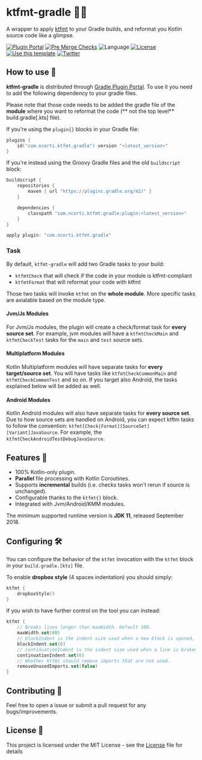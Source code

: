 # ktfmt-gradle 🧹🐘

A wrapper to apply [ktfmt](https://github.com/facebookincubator/ktfmt) to your Gradle builds, and reformat you Kotlin
source code like a glimpse.

[![Plugin Portal](https://img.shields.io/maven-metadata/v/https/plugins.gradle.org/m2/com/ncorti/ktfmt/gradle/com.ncorti.ktfmt.gradle.gradle.plugin/maven-metadata.xml.svg?label=Gradle%20Plugin%20Portal&colorB=brightgreen&logo=gradle)](https://plugins.gradle.org/plugin/com.ncorti.ktfmt.gradle) [![Pre Merge Checks](https://github.com/cortinico/ktfmt-gradle/workflows/Pre%20Merge%20Checks/badge.svg)](https://github.com/cortinico/ktfmt-gradle/actions?query=workflow%3A%22Pre+Merge+Checks%22) ![Language](https://img.shields.io/github/languages/top/cortinico/kotlin-android-template?color=blue&logo=kotlin) [![License](https://img.shields.io/github/license/cortinico/kotlin-android-template.svg)](LICENSE) [![Use this template](https://img.shields.io/badge/from-kotlin--gradle--plugin--template-brightgreen?logo=dropbox)](https://github.com/cortinico/kotlin-gradle-plugin-template/generate) [![Twitter](https://img.shields.io/badge/Twitter-@cortinico-blue.svg?style=flat&logo=twitter)](http://twitter.com/cortinico)

## How to use 👣

**ktfmt-gradle** is distributed through [Gradle Plugin Portal](https://plugins.gradle.org/). To use it you need to add
the following dependency to your gradle files.

Please note that those code needs to be added the gradle file of the **module** where you want to reformat the code (**
not the top level** build.gradle[.kts] file).

If you're using the `plugin{}` blocks in your Gradle file:

```kotlin
plugins {
    id("com.ncorti.ktfmt.gradle") version "<latest_version>"
}
```

If you're instead using the Groovy Gradle files and the old `buildscript` block:

```groovy
buildscript {
    repositories {
        maven { url "https://plugins.gradle.org/m2/" }
    }

    dependencies {
        classpath "com.ncorti.ktfmt.gradle:plugin:<latest_version>"
    }
}

apply plugin: "com.ncorti.ktfmt.gradle"
```

### Task

By default, `ktfmt-gradle` will add two Gradle tasks to your build:

- `ktfmtCheck` that will check if the code in your module is ktfmt-compliant
- `ktfmtFormat` that will reformat your code with ktfmt

Those two tasks will invoke `ktfmt` on the **whole module**. More specific tasks are avialable based on the module type.

#### Jvm/Js Modules

For Jvm/Js modules, the plugin will create a check/format task for **every source set**. For example, jvm modules will
have a `ktfmtCheckMain` and `ktfmtCheckTest` tasks for the `main` and `test` source sets.

#### Multiplatform Modules

Kotlin Multiplatform modules will have separate tasks for **every target/source set**. You will have tasks
like `ktfmtCheckCommonMain` and `ktfmtCheckCommonTest` and so on. If you target also Android, the tasks explained below
will be added as well.

#### Android Modules

Kotlin Android modules will also have separate tasks for **every source set**. Due to how source sets are handled on
Android, you can expect ktftm tasks to follow the convention: `ktfmt[Check|Format][SourceSet][Variant]JavaSource`. For
example, the `ktfmtCheckAndroidTestDebugJavaSource`.

## Features 🎨

- 100% Kotlin-only plugin.
- **Parallel** file processing with Kotlin Coroutines.
- Supports **incremental** builds (i.e. checks tasks won't rerun if source is unchanged).
- Configurable thanks to the `ktfmt{}` block.
- Integrated with Jvm/Android/KMM modules.

The minimum supported runtime version is **JDK 11**, released September 2018.

## Configuring 🛠

You can configure the behavior of the `ktfmt` invocation with the `ktfmt` block in your `build.gradle.[kts]` file.

To enable **dropbox style** (4 spaces indentation) you should simply:

```kotlin
ktfmt {
    dropboxStyle()
}
```

If you wish to have further control on the tool you can instead:

```kotlin
ktfmt {
    // Breaks lines longer than maxWidth. Default 100.
    maxWidth.set(80)
    // blockIndent is the indent size used when a new block is opened, in spaces.
    blockIndent.set(8)
    // continuationIndent is the indent size used when a line is broken because it's too
    continuationIndent.set(8)
    // Whether ktfmt should remove imports that are not used.
    removeUnusedImports.set(false)
}
```

## Contributing 🤝

Feel free to open a issue or submit a pull request for any bugs/improvements.

## License 📄

This project is licensed under the MIT License - see the [License](License) file for details